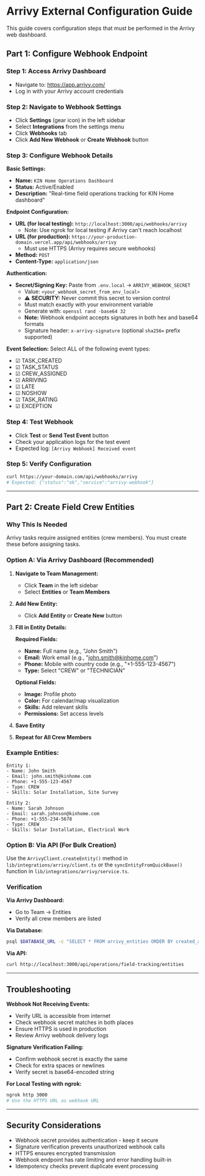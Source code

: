 # Arrivy External Configuration Guide

This guide covers configuration steps that must be performed in the Arrivy web dashboard.

## Part 1: Configure Webhook Endpoint

### Step 1: Access Arrivy Dashboard
- Navigate to: https://app.arrivy.com/
- Log in with your Arrivy account credentials

### Step 2: Navigate to Webhook Settings
- Click **Settings** (gear icon) in the left sidebar
- Select **Integrations** from the settings menu
- Click **Webhooks** tab
- Click **Add New Webhook** or **Create Webhook** button

### Step 3: Configure Webhook Details

**Basic Settings:**
- **Name:** `KIN Home Operations Dashboard`
- **Status:** Active/Enabled
- **Description:** "Real-time field operations tracking for KIN Home dashboard"

**Endpoint Configuration:**
- **URL (for local testing):** `http://localhost:3000/api/webhooks/arrivy`
  - Note: Use ngrok for local testing if Arrivy can't reach localhost
- **URL (for production):** `https://your-production-domain.vercel.app/api/webhooks/arrivy`
  - Must use HTTPS (Arrivy requires secure webhooks)
- **Method:** `POST`
- **Content-Type:** `application/json`

**Authentication:**
- **Secret/Signing Key:** Paste from `.env.local` → `ARRIVY_WEBHOOK_SECRET`
  - Value: `<your_webhook_secret_from_env_local>`
  - ⚠️ **SECURITY:** Never commit this secret to version control
  - Must match exactly with your environment variable
  - Generate with: `openssl rand -base64 32`
  - **Note:** Webhook endpoint accepts signatures in both hex and base64 formats
  - Signature header: `x-arrivy-signature` (optional `sha256=` prefix supported)

**Event Selection:**
Select ALL of the following event types:
- ☑ TASK_CREATED
- ☑ TASK_STATUS
- ☑ CREW_ASSIGNED
- ☑ ARRIVING
- ☑ LATE
- ☑ NOSHOW
- ☑ TASK_RATING
- ☑ EXCEPTION

### Step 4: Test Webhook
- Click **Test** or **Send Test Event** button
- Check your application logs for the test event
- Expected log: `[Arrivy Webhook] Received event`

### Step 5: Verify Configuration
```bash
curl https://your-domain.com/api/webhooks/arrivy
# Expected: {"status":"ok","service":"arrivy-webhook"}
```

---

## Part 2: Create Field Crew Entities

### Why This Is Needed
Arrivy tasks require assigned entities (crew members). You must create these before assigning tasks.

### Option A: Via Arrivy Dashboard (Recommended)

1. **Navigate to Team Management:**
   - Click **Team** in the left sidebar
   - Select **Entities** or **Team Members**

2. **Add New Entity:**
   - Click **Add Entity** or **Create New** button

3. **Fill in Entity Details:**
   
   **Required Fields:**
   - **Name:** Full name (e.g., "John Smith")
   - **Email:** Work email (e.g., "john.smith@kinhome.com")
   - **Phone:** Mobile with country code (e.g., "+1-555-123-4567")
   - **Type:** Select "CREW" or "TECHNICIAN"
   
   **Optional Fields:**
   - **Image:** Profile photo
   - **Color:** For calendar/map visualization
   - **Skills:** Add relevant skills
   - **Permissions:** Set access levels

4. **Save Entity**

5. **Repeat for All Crew Members**

### Example Entities:

```
Entity 1:
- Name: John Smith
- Email: john.smith@kinhome.com
- Phone: +1-555-123-4567
- Type: CREW
- Skills: Solar Installation, Site Survey

Entity 2:
- Name: Sarah Johnson
- Email: sarah.johnson@kinhome.com
- Phone: +1-555-234-5678
- Type: CREW
- Skills: Solar Installation, Electrical Work
```

### Option B: Via API (For Bulk Creation)

Use the `ArrivyClient.createEntity()` method in `lib/integrations/arrivy/client.ts` or the `syncEntityFromQuickBase()` function in `lib/integrations/arrivy/service.ts`.

### Verification

**Via Arrivy Dashboard:**
- Go to Team → Entities
- Verify all crew members are listed

**Via Database:**
```bash
psql $DATABASE_URL -c "SELECT * FROM arrivy_entities ORDER BY created_at DESC;"
```

**Via API:**
```bash
curl http://localhost:3000/api/operations/field-tracking/entities
```

---

## Troubleshooting

**Webhook Not Receiving Events:**
- Verify URL is accessible from internet
- Check webhook secret matches in both places
- Ensure HTTPS is used in production
- Review Arrivy webhook delivery logs

**Signature Verification Failing:**
- Confirm webhook secret is exactly the same
- Check for extra spaces or newlines
- Verify secret is base64-encoded string

**For Local Testing with ngrok:**
```bash
ngrok http 3000
# Use the HTTPS URL as webhook URL
```

---

## Security Considerations

- Webhook secret provides authentication - keep it secure
- Signature verification prevents unauthorized webhook calls
- HTTPS ensures encrypted transmission
- Webhook endpoint has rate limiting and error handling built-in
- Idempotency checks prevent duplicate event processing

